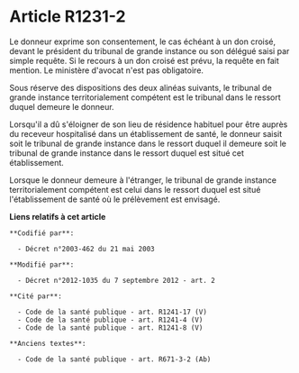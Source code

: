 # Article R1231-2

Le donneur exprime son consentement, le cas échéant à un don croisé, devant le président du tribunal de grande instance ou
son délégué saisi par simple requête. Si le recours à un don croisé est prévu, la requête en fait mention. Le ministère
d'avocat n'est pas obligatoire.

Sous réserve des dispositions des deux alinéas suivants, le tribunal de grande instance territorialement compétent est le
tribunal dans le ressort duquel demeure le donneur.

Lorsqu'il a dû s'éloigner de son lieu de résidence habituel pour être auprès du receveur hospitalisé dans un établissement de
santé, le donneur saisit soit le tribunal de grande instance dans le ressort duquel il demeure soit le tribunal de grande
instance dans le ressort duquel est situé cet établissement.

Lorsque le donneur demeure à l'étranger, le tribunal de grande instance territorialement compétent est celui dans le ressort
duquel est situé l'établissement de santé où le prélèvement est envisagé.

**Liens relatifs à cet article**

	**Codifié par**:

	  - Décret n°2003-462 du 21 mai 2003

	**Modifié par**:

	  - Décret n°2012-1035 du 7 septembre 2012 - art. 2

	**Cité par**:

	  - Code de la santé publique - art. R1241-17 (V)
	  - Code de la santé publique - art. R1241-4 (V)
	  - Code de la santé publique - art. R1241-8 (V)

	**Anciens textes**:

	  - Code de la santé publique - art. R671-3-2 (Ab)
